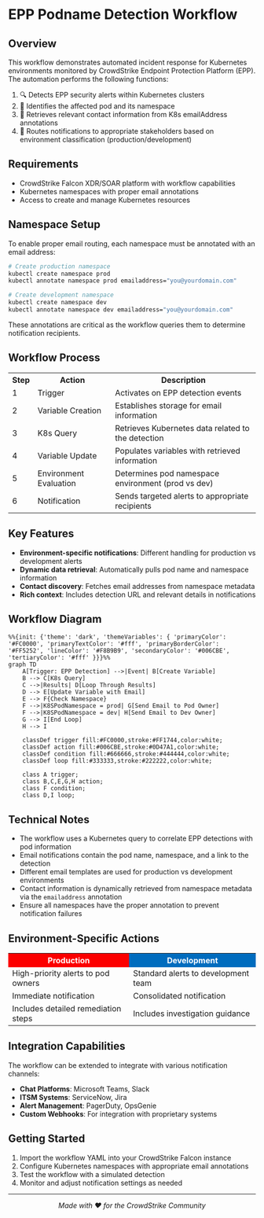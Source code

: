 # EPP Podname Detection Workflow

## Overview
This workflow demonstrates automated incident response for Kubernetes environments monitored by CrowdStrike Endpoint Protection Platform (EPP). The automation performs the following functions:

1. 🔍 Detects EPP security alerts within Kubernetes clusters
2. 🔎 Identifies the affected pod and its namespace
3. 📧 Retrieves relevant contact information from K8s emailAddress annotations
4. 🚨 Routes notifications to appropriate stakeholders based on environment classification (production/development)

## Requirements
- CrowdStrike Falcon XDR/SOAR platform with workflow capabilities
- Kubernetes namespaces with proper email annotations
- Access to create and manage Kubernetes resources

## Namespace Setup
To enable proper email routing, each namespace must be annotated with an email address:

```bash
# Create production namespace
kubectl create namespace prod
kubectl annotate namespace prod emailaddress="you@yourdomain.com"

# Create development namespace
kubectl create namespace dev
kubectl annotate namespace dev emailaddress="you@yourdomain.com"
```

These annotations are critical as the workflow queries them to determine notification recipients.

## Workflow Process

<table>
  <tr>
    <th>Step</th>
    <th>Action</th>
    <th>Description</th>
  </tr>
  <tr>
    <td>1</td>
    <td>Trigger</td>
    <td>Activates on EPP detection events</td>
  </tr>
  <tr>
    <td>2</td>
    <td>Variable Creation</td>
    <td>Establishes storage for email information</td>
  </tr>
  <tr>
    <td>3</td>
    <td>K8s Query</td>
    <td>Retrieves Kubernetes data related to the detection</td>
  </tr>
  <tr>
    <td>4</td>
    <td>Variable Update</td>
    <td>Populates variables with retrieved information</td>
  </tr>
  <tr>
    <td>5</td>
    <td>Environment Evaluation</td>
    <td>Determines pod namespace environment (prod vs dev)</td>
  </tr>
  <tr>
    <td>6</td>
    <td>Notification</td>
    <td>Sends targeted alerts to appropriate recipients</td>
  </tr>
</table>

## Key Features
- **Environment-specific notifications**: Different handling for production vs development alerts
- **Dynamic data retrieval**: Automatically pulls pod name and namespace information
- **Contact discovery**: Fetches email addresses from namespace metadata
- **Rich context**: Includes detection URL and relevant details in notifications

## Workflow Diagram

```mermaid
%%{init: {'theme': 'dark', 'themeVariables': { 'primaryColor': '#FC0000', 'primaryTextColor': '#fff', 'primaryBorderColor': '#FF5252', 'lineColor': '#F8B9B9', 'secondaryColor': '#006CBE', 'tertiaryColor': '#fff' }}}%%
graph TD
    A[Trigger: EPP Detection] -->|Event| B[Create Variable]
    B --> C[K8s Query]
    C -->|Results| D[Loop Through Results]
    D --> E[Update Variable with Email]
    E --> F{Check Namespace}
    F -->|K8SPodNamespace = prod| G[Send Email to Pod Owner]
    F -->|K8SPodNamespace = dev| H[Send Email to Dev Owner]
    G --> I[End Loop]
    H --> I
    
    classDef trigger fill:#FC0000,stroke:#FF1744,color:white;
    classDef action fill:#006CBE,stroke:#0D47A1,color:white;
    classDef condition fill:#666666,stroke:#444444,color:white;
    classDef loop fill:#333333,stroke:#222222,color:white;
    
    class A trigger;
    class B,C,E,G,H action;
    class F condition;
    class D,I loop;
```

## Technical Notes
- The workflow uses a Kubernetes query to correlate EPP detections with pod information
- Email notifications contain the pod name, namespace, and a link to the detection
- Different email templates are used for production vs development environments
- Contact information is dynamically retrieved from namespace metadata via the `emailaddress` annotation
- Ensure all namespaces have the proper annotation to prevent notification failures

## Environment-Specific Actions

<table>
  <tr>
    <th style="background-color: #FC0000; color: white;">Production</th>
    <th style="background-color: #006CBE; color: white;">Development</th>
  </tr>
  <tr>
    <td>High-priority alerts to pod owners</td>
    <td>Standard alerts to development team</td>
  </tr>
  <tr>
    <td>Immediate notification</td>
    <td>Consolidated notification</td>
  </tr>
  <tr>
    <td>Includes detailed remediation steps</td>
    <td>Includes investigation guidance</td>
  </tr>
</table>

## Integration Capabilities
The workflow can be extended to integrate with various notification channels:

- **Chat Platforms**: Microsoft Teams, Slack
- **ITSM Systems**: ServiceNow, Jira
- **Alert Management**: PagerDuty, OpsGenie
- **Custom Webhooks**: For integration with proprietary systems

## Getting Started
1. Import the workflow YAML into your CrowdStrike Falcon instance
2. Configure Kubernetes namespaces with appropriate email annotations
3. Test the workflow with a simulated detection
4. Monitor and adjust notification settings as needed

---

<div align="center">
  <p><i>Made with ❤️ for the CrowdStrike Community</i></p>
</div>
